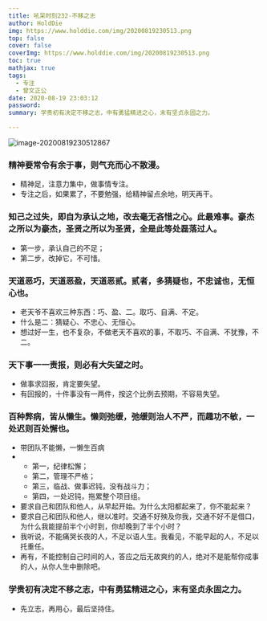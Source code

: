 ```yaml
---
title: 吼呆时刻232-不移之志
author: HoldDie
img: https://www.holddie.com/img/20200819230513.png
top: false
cover: false
coverImg: https://www.holddie.com/img/20200819230513.png
toc: true
mathjax: true
tags:
  - 专注
  - 曾文正公
date: 2020-08-19 23:03:12
password:
summary: 学贵初有决定不移之志，中有勇猛精进之心，末有坚贞永固之力。

---
```


![image-20200819230512867](https://www.holddie.com/img/20200819230513.png)

### 精神要常令有余于事，则气充而心不散漫。

- 精神足，注意力集中，做事情专注。
- 专注之后，如果累了，不要勉强，给精神留点余地，明天再干。

### 知己之过失，即自为承认之地，改去毫无吝惜之心。此最难事。豪杰之所以为豪杰，圣贤之所以为圣贤，全是此等处磊落过人。

- 第一步，承认自己的不足；
- 第二步，改掉它，不可惜。

### 天道恶巧，天道恶盈，天道恶贰。贰者，多猜疑也，不忠诚也，无恒心也。

- 老天爷不喜欢三种东西：巧、盈、二。取巧、自满、不定。
- 什么是二：猜疑心、不忠心、无恒心。
- 想过好一生，也不复杂，不做老天不喜欢的事，不取巧、不自满、不犹豫，不二。

### 天下事一一责报，则必有大失望之时。

- 做事求回报，肯定要失望。
- 有回报的，十件事没有一两件，按这个比例去预期，不容易失望。

### 百种弊病，皆从懒生。懒则弛缓，弛缓则治人不严，而趣功不敏，一处迟则百处懈也。

- 带团队不能懒，一懒生百病
- - 第一，纪律松懈；
  - 第二，管理不严格；
  - 第三，临战、做事迟钝，没有战斗力；
  - 第四，一处迟钝，拖累整个项目组。
- 要求自己和团队和他人，从早起开始。为什么太阳都起来了，你不能起来？
- 要求自己和团队和他人，继以准时。交通不好殃及你我，交通不好不是借口，为什么我能提前半个小时到，你却晚到了半个小时？
- 我听说，不能痛哭长夜的人，不足以语人生。我看见，不能早起的人，不足以托重任。
- 再有，不能控制自己时间的人，答应之后无故爽约的人，绝对不是能帮你成事的人，从你人生中删除吧。

### 学贵初有决定不移之志，中有勇猛精进之心，末有坚贞永固之力。

- 先立志，再用心，最后坚持住。
